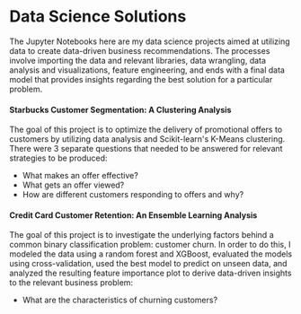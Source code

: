 # Data Science Solutions
<p>The Jupyter Notebooks here are my data science projects aimed at utilizing data to create data-driven business recommendations. The processes involve importing the data and relevant libraries, data wrangling, data analysis and visualizations, feature engineering, and ends with a final data model that provides insights regarding the best solution for a particular problem.</p>
<h4><b>Starbucks Customer Segmentation: A Clustering Analysis</b></h4>  
The goal of this project is to optimize the delivery of promotional offers to customers by utilizing data analysis and Scikit-learn's K-Means clustering. There were 3 separate questions that needed to be answered for relevant strategies to be produced:
<ul>
    <li>What makes an offer effective?</li>
    <li>What gets an offer viewed?</li>
    <li>How are different customers responding to offers and why?</li>
</ul>
<h4><b>Credit Card Customer Retention: An Ensemble Learning Analysis</b></h4>
The goal of this project is to investigate the underlying factors behind a common binary classification problem: customer churn. In order to do this, I modeled the data using a random forest and XGBoost, evaluated the models using cross-validation, used the best model to predict on unseen data, and analyzed the resulting feature importance plot to derive data-driven insights to the relevant business problem:
<ul>
    <li>What are the characteristics of churning customers?</li>
</ul>